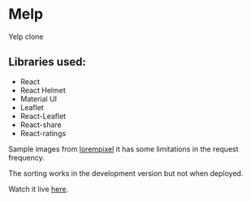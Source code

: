 # Melp

Yelp clone

## Libraries used:

- React
- React Helmet
- Material UI
- Leaflet
- React-Leaflet
- React-share
- React-ratings

Sample images from [lorempixel](http://lorempixel.com/) it has some limitations in the request frequency.

The sorting works in the development version but not when deployed.

Watch it live [here](https://ecruzolivera.github.io/melp-website/).

